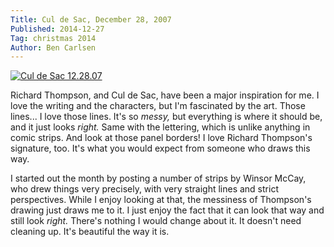```yaml
---
Title: Cul de Sac, December 28, 2007
Published: 2014-12-27
Tag: christmas 2014
Author: Ben Carlsen
---
```

[![Cul de Sac 12.28.07](http://blog.arkholt.com/media/decstrips/27-cds071228.gif)](http://blog.arkholt.com/media/decstrips/27-cds071228.gif)

Richard Thompson, and Cul de Sac, have been a major inspiration for me. I love the writing and the characters, but I'm fascinated by the art. Those lines... I love those lines. It's so *messy,* but everything is where it should be, and it just looks *right.* Same with the lettering, which is unlike anything in comic strips. And look at those panel borders! I love Richard Thompson's signature, too. It's what you would expect from someone who draws this way.

I started out the month by posting a number of strips by Winsor McCay, who drew things very precisely, with very straight lines and strict perspectives. While I enjoy looking at that, the messiness of Thompson's drawing just draws me to it. I just enjoy the fact that it can look that way and still look *right.* There's nothing I would change about it. It doesn't need cleaning up. It's beautiful the way it is.
